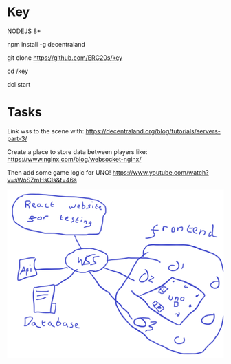 # Key

NODEJS 8+

npm install -g decentraland

git clone https://github.com/ERC20s/key

cd /key

dcl start

# Tasks

Link wss to the scene with: https://decentraland.org/blog/tutorials/servers-part-3/

Create a place to store data between players like: https://www.nginx.com/blog/websocket-nginx/

Then add some game logic for UNO! https://www.youtube.com/watch?v=sWoSZmHsCls&t=46s

![How it would work](https://github.com/ERC20s/key/blob/main/howitworks.png)
